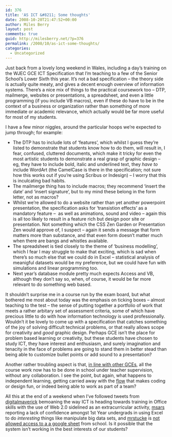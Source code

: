 ```yaml
---
id: 376
title: 'AS ICT &#8211; Some thoughts'
date: 2008-10-20T21:47:52+00:00
author: Miles Berry
layout: post 
comments: true
guid: http://milesberry.net/?p=376
permalink: /2008/10/as-ict-some-thoughts/
categories:
  - Uncategorized
---
```

Just back from a lovely long weekend in Wales, including a day&#8217;s training on the WJEC GCE ICT Specification that I&#8217;m teaching to a few of the Senior School&#8217;s Lower Sixth this year. It&#8217;s not a bad specification &#8211; the theory side is actually quite meaty, and gives a decent enough overview of information systems. There&#8217;s a nice mix of things to the practical coursework too &#8211; DTP, mailmerge, websites or presentations, a spreadsheet, and even a little programming (if you include VB macros), even if these do have to be in the context of a business or organization rather than something of more immediate or academic relevance, which actually would be far more useful for most of my students.

I have a few minor niggles, around the particular hoops we&#8217;re expected to jump through; for example:

<!--more-->

  * The DTP has to include lots of &#8216;features&#8217;, which whilst I guess they&#8217;re listed to demonstrate that students know how to do them, will result in, I fear, confused, cluttered documents, which make it tricky for even the most artistic students to demonstrate a real grasp of graphic design &#8211; eg, they have to include bold, italic and underlined text, they _have to_ include WordArt (the CamelCase is there in the specification; not sure how this works out if you&#8217;re using Scribus or Indesign) &#8211; I worry that this is inculcating bad habits.
  * The mailmerge thing has to include macros; they recommend &#8216;insert the date&#8217; and &#8216;insert signature&#8217;, but to my mind these belong in the form letter, not as macros?
  * Whilst we&#8217;re allowed to do a website rather than yet another powerpoint presentation, the specification asks for &#8216;transistion effects&#8217; as a mandatory feature &#8211;  as well as animations, sound and video &#8211; again this is all too likely to result in a feature rich but design poor site or presentation. Not something which the CSS Zen Garden or Presentation Zen would approve of, I suspect &#8211; again it sends a message that form matters more than substance, and that even form doesn&#8217;t matter much when there are bangs and whistles available.
  * The spreadsheet is tied closely to the theme of &#8216;business modelling&#8217;, which I fear I may struggle to make that exciting, which is sad when there&#8217;s so much else that we could do in Excel &#8211; statistical analysis of meanigful datasets would be my preference, but we could have fun with simulations and linear programming too.
  * Next year&#8217;s database module pretty much expects Access and VB, although they don&#8217;t say so, when, of course, it would be far more relevant to do something web based.

It shouldn&#8217;t surprise me in a course run by the exam board, but what bothered me most about today was the emphasis on ticking boxes &#8211; almost teaching to the test &#8211; the sense of putting together a portfolio of work that meets a rather arbitary set of assessment criteria, some of which have precious little to do with how information technology is used professionally. Wouldn&#8217;t it be lovely to come up with a specification that catches something of the joy of solving difficult technical problems, or that really allows scope for creativity and _good_ graphic design. Perhaps GCE isn&#8217;t the place for problem based learning or creativity, but these students have chosen to study ICT, they have interest and enthusiasm, and surely imagination and tenacity in the face of problems are going to stand them in better stead than being able to customize bullet points or add sound to a presentation?

Another rather troubling aspect is that, [in line with other GCEs](http://www.ofqual.gov.uk/86.aspx), all the course work now has to be done in school under teacher supervision, without any collaboration. I see the point, but again, what happens to independent learning, getting carried away with the [flow](http://en.wikipedia.org/wiki/Flow_(psychology)) that makes coding or design fun, or indeed being able to work as part of a team?

All this at the end of a weekend when I&#8217;ve followed tweets from [digitalmaverick](http://twitter.com/digitalmaverick) bemoaning the way ICT is heading towards training in Office skills with the use of Web 2.0 sidelined as an extracurricular activity, [msars](http://twitter.com/msars) reporting a lack of confidence amongst 1st Year undergrads in using Excel to do _interesting_ things like manipulate big data sets, and [mrstucke](http://twitter.com/mrstucke) is [not allowed access to a a google sheet](http://themasterplan.edublogs.org/archives/45) from school. Is it possible that the system isn&#8217;t working in the best interests of our students?